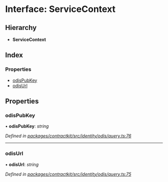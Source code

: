 # Interface: ServiceContext

## Hierarchy

* **ServiceContext**

## Index

### Properties

* [odisPubKey](_identity_odis_query_.servicecontext.md#odispubkey)
* [odisUrl](_identity_odis_query_.servicecontext.md#odisurl)

## Properties

###  odisPubKey

• **odisPubKey**: *string*

*Defined in [packages/contractkit/src/identity/odis/query.ts:76](https://github.com/celo-org/celo-monorepo/blob/master/packages/contractkit/src/identity/odis/query.ts#L76)*

___

###  odisUrl

• **odisUrl**: *string*

*Defined in [packages/contractkit/src/identity/odis/query.ts:75](https://github.com/celo-org/celo-monorepo/blob/master/packages/contractkit/src/identity/odis/query.ts#L75)*
